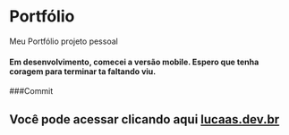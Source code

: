 # Portfólio
Meu Portfólio projeto pessoal 

#### Em desenvolvimento, comecei a versão mobile. Espero que tenha coragem para terminar ta faltando viu.  
###Commit


## Você pode acessar clicando aqui [lucaas.dev.br](lucaas.dev.br)
